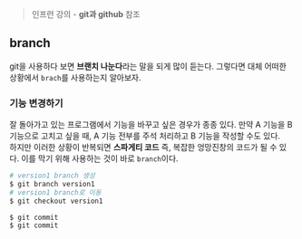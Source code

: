 > 인프런 강의 - **git과 github** 참조

## branch
git을 사용하다 보면 **브랜치 나눈다**라는 말을 되게 많이 듣는다. 그렇다면 대체 어떠한 상황에서 `brach`를 사용하는지 알아보자.

### 기능 변경하기
잘 돌아가고 있는 프로그램에서 기능을 바꾸고 싶은 경우가 종종 있다. 만약 A 기능을 B 기능으로 고치고 싶을 때, A 기능 전부를 주석 처리하고 B 기능을 작성할 수도 있다.  
하지만 이러한 상황이 반복되면 **스파게티 코드** 즉, 복잡한 엉망진창의 코드가 될 수 있다. 이를 막기 위해 사용하는 것이 바로 `branch`이다.

```bash
# version1 branch 생성
$ git branch version1
# version1 branch로 이동
$ git checkout version1

$ git commit
$ git commit
```
